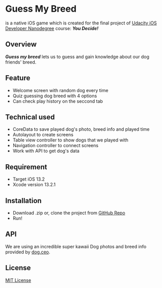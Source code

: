 # Guess My Breed
is a native iOS game which is created for the final project of [Udacity iOS Developer Nanodegree](https://www.udacity.com/course/ios-developer-nanodegree--nd003) course: **_You Decide!_**
## Overview
**_Guess my breed_** lets us to guess and gain knowledge about our dog friends' breed.
## Feature
- Welcome screen with random dog every time
- Quiz guessing dog breed with 4 options
- Can check play history on the seccond tab
## Technical used
- CoreData to save played dog's photo, breed info and played time
- Autolayout to create screens
- Table view controller to show dogs that we played with
- Navigation controller to connect screens
- Work with API to get dog's data
## Requirement
- Target iOS 13.2
- Xcode version 13.2.1
## Installation
- Download .zip or, clone the project from [GitHub Repo](https://github.com/huongttl/GuessMyBreed)
- Run!
## API
We are using an incredible super kawaii Dog photos and breed info provided by [dog.ceo](https://dog.ceo/dog-api/).
## License
[MIT License](LICENSE.txt)